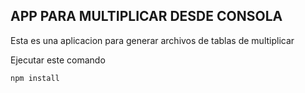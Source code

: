 ## APP PARA MULTIPLICAR DESDE CONSOLA

Esta es una aplicacion para generar archivos de tablas de multiplicar

Ejecutar este comando

````````
npm install

````````